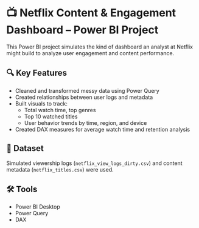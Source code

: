 # 📺 Netflix Content & Engagement Dashboard – Power BI Project

This Power BI project simulates the kind of dashboard an analyst at Netflix might build to analyze user engagement and content performance.

## 🔍 Key Features
- Cleaned and transformed messy data using Power Query
- Created relationships between user logs and metadata
- Built visuals to track:
  - Total watch time, top genres
  - Top 10 watched titles
  - User behavior trends by time, region, and device
- Created DAX measures for average watch time and retention analysis

## 📁 Dataset
Simulated viewership logs (`netflix_view_logs_dirty.csv`) and content metadata (`netflix_titles.csv`) were used.

## 🛠 Tools
- Power BI Desktop
- Power Query
- DAX

